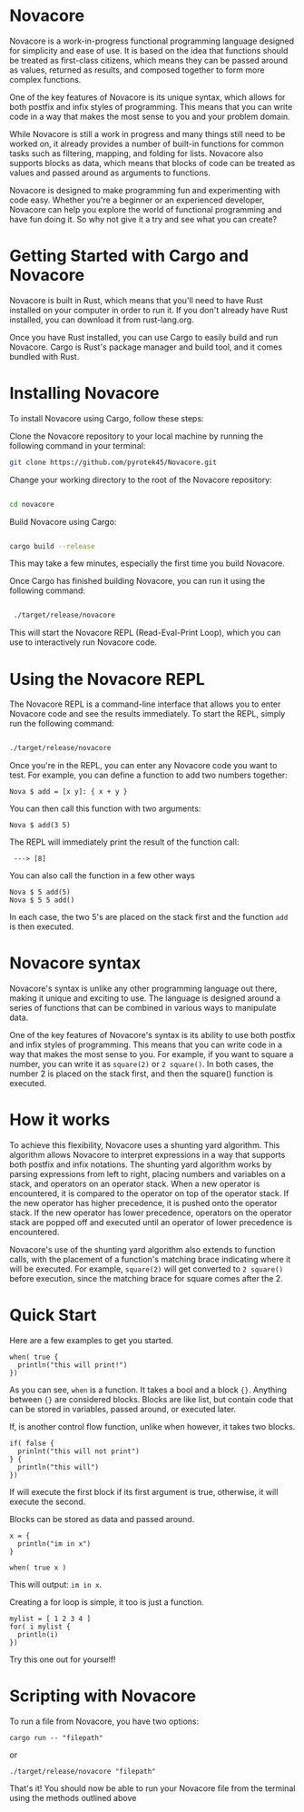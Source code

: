 # Novacore

Novacore is a work-in-progress functional programming language designed for simplicity and ease of use. It is based on the idea that functions should be treated as first-class citizens, which means they can be passed around as values, returned as results, and composed together to form more complex functions.

One of the key features of Novacore is its unique syntax, which allows for both postfix and infix styles of programming. This means that you can write code in a way that makes the most sense to you and your problem domain.

While Novacore is still a work in progress and many things still need to be worked on, it already provides a number of built-in functions for common tasks such as filtering, mapping, and folding for lists. Novacore also supports blocks as data, which means that blocks of code can be treated as values and passed around as arguments to functions.

Novacore is designed to make programming fun and experimenting with code easy. Whether you're a beginner or an experienced developer, Novacore can help you explore the world of functional programming and have fun doing it. So why not give it a try and see what you can create?

# Getting Started with Cargo and Novacore

Novacore is built in Rust, which means that you'll need to have Rust installed on your computer in order to run it. If you don't already have Rust installed, you can download it from rust-lang.org.

Once you have Rust installed, you can use Cargo to easily build and run Novacore. Cargo is Rust's package manager and build tool, and it comes bundled with Rust.

# Installing Novacore

To install Novacore using Cargo, follow these steps:

Clone the Novacore repository to your local machine by running the following command in your terminal:

    
```bash
git clone https://github.com/pyrotek45/Novacore.git
```

Change your working directory to the root of the Novacore repository:

```bash

cd novacore
```

Build Novacore using Cargo:

```bash

cargo build --release
```
This may take a few minutes, especially the first time you build Novacore.

Once Cargo has finished building Novacore, you can run it using the following command:

```bash

 ./target/release/novacore
```

This will start the Novacore REPL (Read-Eval-Print Loop), which you can use to interactively run Novacore code.

# Using the Novacore REPL

The Novacore REPL is a command-line interface that allows you to enter Novacore code and see the results immediately. To start the REPL, simply run the following command:

```bash

./target/release/novacore
```

Once you're in the REPL, you can enter any Novacore code you want to test. For example, you can define a function to add two numbers together:


```
Nova $ add = [x y]: { x + y }
```

You can then call this function with two arguments:

```
Nova $ add(3 5)
```

The REPL will immediately print the result of the function call:
```
 ---> [8]
```

You can also call the function in a few other ways
```
Nova $ 5 add(5)
Nova $ 5 5 add()
```

In each case, the two 5's are placed on the stack first and the function `add` is then executed.

# Novacore syntax

Novacore's syntax is unlike any other programming language out there, making it unique and exciting to use. The language is designed around a series of functions that can be combined in various ways to manipulate data.

One of the key features of Novacore's syntax is its ability to use both postfix and infix styles of programming. This means that you can write code in a way that makes the most sense to you. For example, if you want to square a number, you can write it as `square(2)` or `2 square()`. In both cases, the number 2 is placed on the stack first, and then the square() function is executed.

# How it works 

To achieve this flexibility, Novacore uses a shunting yard algorithm. This algorithm allows Novacore to interpret expressions in a way that supports both postfix and infix notations. The shunting yard algorithm works by parsing expressions from left to right, placing numbers and variables on a stack, and operators on an operator stack. When a new operator is encountered, it is compared to the operator on top of the operator stack. If the new operator has higher precedence, it is pushed onto the operator stack. If the new operator has lower precedence, operators on the operator stack are popped off and executed until an operator of lower precedence is encountered.

Novacore's use of the shunting yard algorithm also extends to function calls, with the placement of a function's matching brace indicating where it will be executed. For example, `square(2)` will get converted to `2 square()` before execution, since the matching brace for square comes after the 2.

# Quick Start

Here are a few examples to get you started. 

```
when( true { 
  println("this will print!") 
})
```
As you can see, `when` is a function. It takes a bool and a block `{}`. Anything between `{}` are considered blocks. Blocks are like list, but contain 
code that can be stored in variables, passed around, or executed later.

If, is another control flow function, unlike when however, it takes two blocks.

```
if( false { 
  prinlnt("this will not print") 
} { 
  println("this will") 
})
```

If will execute the first block if its first argument is true, otherwise, it will execute the second.

Blocks can be stored as data and passed around. 
```
x = {
  println("im in x") 
}

when( true x )
```

This will output: `im in x`. 

Creating a for loop is simple, it too is just a function. 
```
mylist = [ 1 2 3 4 ]
for( i mylist {
  println(i)
})
```

Try this one out for yourself!

# Scripting with Novacore
To run a file from Novacore, you have two options:
```
cargo run -- "filepath"
```
or
```
./target/release/novacore "filepath"
```

That's it! You should now be able to run your Novacore file from the terminal using the methods outlined above

